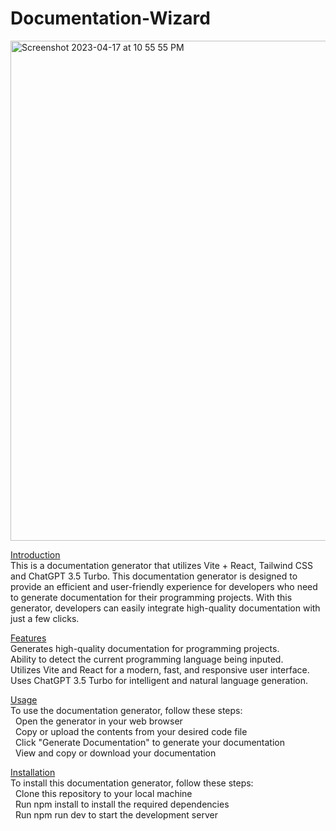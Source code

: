 # Documentation-Wizard

<img width="800" alt="Screenshot 2023-04-17 at 10 55 55 PM" src="https://user-images.githubusercontent.com/49298134/232668746-483f9f44-ca1c-4b0f-8dd4-121873c14da2.png">

<ins>Introduction</ins> </br>
This is a documentation generator that utilizes Vite + React, Tailwind CSS and ChatGPT 3.5 Turbo. This documentation generator is designed to provide an efficient and user-friendly experience for developers who need to generate documentation for their programming projects. With this generator, developers can easily integrate high-quality documentation with just a few clicks.

<ins>Features</ins> </br>
Generates high-quality documentation for programming projects. </br>
Ability to detect the current programming language being inputed. </br>
Utilizes Vite and React for a modern, fast, and responsive user interface. </br>
Uses ChatGPT 3.5 Turbo for intelligent and natural language generation. </br>

<ins>Usage</ins> </br>
To use the documentation generator, follow these steps: </br>
&nbsp; Open the generator in your web browser </br>
&nbsp; Copy or upload the contents from your desired code file </br>
&nbsp; Click "Generate Documentation" to generate your documentation </br>
&nbsp; View and copy or download your documentation </br>

<ins>Installation</ins> </br>
To install this documentation generator, follow these steps:  </br>
&nbsp; Clone this repository to your local machine  </br>
&nbsp; Run npm install to install the required dependencies  </br>
&nbsp; Run npm run dev to start the development server  </br>


